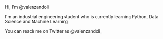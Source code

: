 Hi, I’m @valenzandoli

I'm an industrial engineering student who is currently learning Python, Data Science and Machine Learning

You can reach me on Twitter as @valenzandoli_

<!---
valenzandoli/valenzandoli is a ✨ special ✨ repository because its `README.md` (this file) appears on your GitHub profile.
You can click the Preview link to take a look at your changes.
--->
